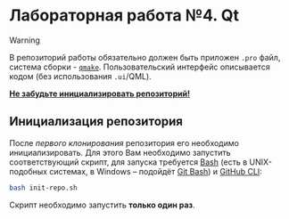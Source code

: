 # Лабораторная работа №4. Qt

> [!Warning]
> В репозиторий работы обязательно должен быть приложен `.pro` файл, система сборки - [`qmake`](https://doc.qt.io/qt-6/qmake-manual.html). Пользовательский интерфейс описывается кодом (без использования `.ui`/QML).
>
> [**Не забудьте инициализировать репозиторий!**](#инициализация-репозитория)

## Инициализация репозитория

После *первого клонирования* репозитория его необходимо инициализировать. Для этого Вам необходимо запустить соответствующий скрипт, для запуска требуется [Bash](https://en.wikipedia.org/wiki/Bash_(Unix_shell)) (есть в UNIX-подобных системах, в Windows – подойдёт [Git Bash](https://git-scm.com/)) и [GitHub CLI](https://cli.github.com/):

```bash
bash init-repo.sh
```

Скрипт необходимо запустить **только один раз**.
